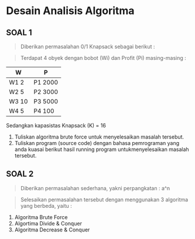 
# Desain Analisis Algoritma

## SOAL 1

> Diberikan permasalahan 0/1 Knapsack sebagai berikut : 

> Terdapat 4 obyek dengan bobot (Wi) dan Profit (Pi) masing-masing :

| W | P |
|--|--|
| W1 2 | P1 2000  |
| W2 5 	|	P2 3000 |
| W3 10  |	P3 5000|
 |W4 5 	|	P4 100|

Sedangkan kapasistas Knapsack (K) = 16 

 1. Tuliskan algoritma brute force untuk menyelesaikan masalah
    tersebut. 
 2. Tuliskan program (source code) dengan bahasa pemrograman yang anda kuasai berikut hasil running program untukmenyelesaikan masalah tersebut.

## SOAL 2

> Diberikan permasalahan sederhana, yakni perpangkatan : a^n

> Selesaikan permasalahan tersebut dengan menggunakan 3 algoritma yang berbeda, yaitu :

 1. Algoritma Brute Force 
 2. Algortima Divide & Conquer 
 3. Algoritma Decrease & Conquer
